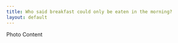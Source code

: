 ```yaml
---
title: Who said breakfast could only be eaten in the morning?
layout: default
---
```

Photo Content
